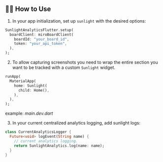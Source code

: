 ## 🧑‍💻 How to Use

1. In your app initialization, set up `sunlight` with the desired options:

```dart
SunlightAnalyticsFlutter.setup(
  boardClient: miroBoardClient(
    boardId: "your_board_id",
    token: "your_api_token",
  ),
);
```

2. To allow capturing screenshots you need to wrap the entire section you want to be tracked with a custom `Sunlight` widget.

```dart
runApp(
  MaterialApp(
    home: Sunlight(
      child: Home(),
    ),
  ),
);
```
example: _main.dev.dart_

3. In your current centralized analytics logging, add sunlight logs:

```dart
class CurrentAnalyticsLogger {
  Future<void> logEvent(String name) {
    // current analytics logging.
    return SunlightAnalytics.log(name: name);
  }
}
```